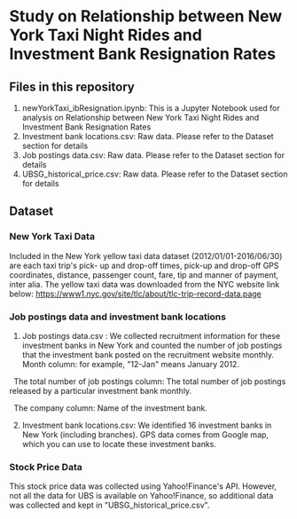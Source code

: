 # Study on Relationship between New York Taxi Night Rides and Investment Bank Resignation Rates

## Files in this repository 
1. newYorkTaxi_ibResignation.ipynb: This is a Jupyter Notebook used for analysis on Relationship between New York Taxi Night Rides and Investment Bank Resignation Rates
2. Investment bank locations.csv: Raw data. Please refer to the Dataset section for details
3. Job postings data.csv: Raw data. Please refer to the Dataset section for details
4. UBSG_historical_price.csv: Raw data. Please refer to the Dataset section for details

## Dataset
### New York Taxi Data
Included in the New York yellow taxi data dataset (2012/01/01-2016/06/30) are each taxi trip's pick- up and drop-off times, pick-up and drop-off GPS coordinates, 
distance, passenger count, fare, tip and manner of payment, inter alia. The yellow taxi data was downloaded from the NYC website link below:
https://www1.nyc.gov/site/tlc/about/tlc-trip-record-data.page

### Job postings data and investment bank locations
1. Job postings data.csv : We collected recruitment information for these investment banks in New York and counted the number of job postings that the investment bank posted on the recruitment website monthly.
Month column: for example, "12-Jan" means January 2012.

&nbsp;&nbsp;The total number of job postings column: The total number of job postings released by a particular investment bank monthly.

&nbsp;&nbsp;The company column: Name of the investment bank.

2. Investment bank locations.csv: We identified 16 investment banks in New York (including branches). GPS data comes from Google map, which you can use to locate these investment banks.

### Stock Price Data
This stock price data was collected using Yahoo!Finance's API. However, not all the data for UBS is available on Yahoo!Finance, so additional data was collected and kept in "UBSG_historical_price.csv".
